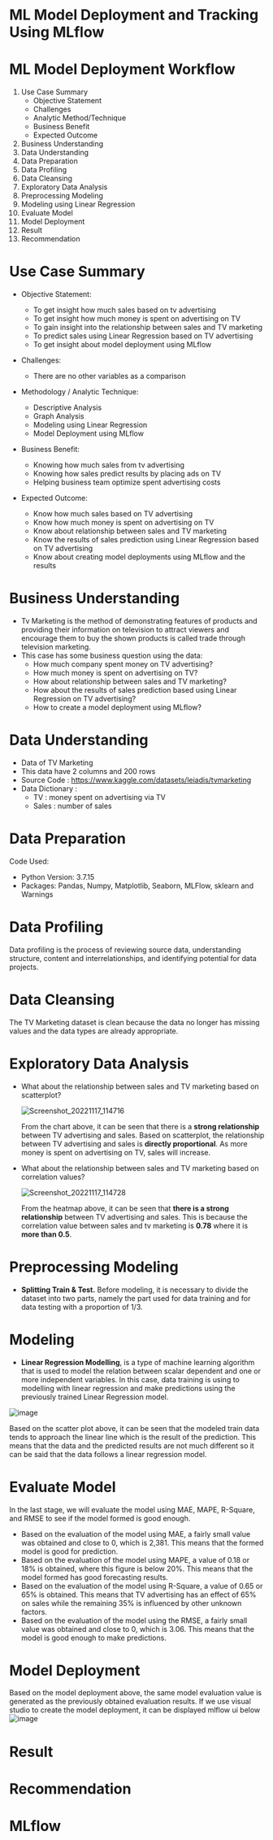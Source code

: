 # ML Model Deployment and Tracking Using MLflow

# ML Model Deployment Workflow
1. Use Case Summary
    - Objective Statement
    - Challenges
    - Analytic Method/Technique
    - Business Benefit
    - Expected Outcome
2. Business Understanding
3. Data Understanding
4. Data Preparation
5. Data Profiling
6. Data Cleansing
7. Exploratory Data Analysis
8. Preprocessing Modeling
9. Modeling using Linear Regression
10. Evaluate Model
11. Model Deployment
12. Result
13. Recommendation

# Use Case Summary
- Objective Statement:
  - To get insight how much sales based on tv advertising
  - To get insight how much money is spent on advertising on TV
  - To gain insight into the relationship between sales and TV marketing
  - To predict sales using Linear Regression based on TV advertising
  - To get insight about model deployment using MLflow

- Challenges:
  - There are no other variables as a comparison

- Methodology / Analytic Technique:
  - Descriptive Analysis
  - Graph Analysis
  - Modeling using Linear Regression
  - Model Deployment using MLflow

- Business Benefit:
  - Knowing how much sales from tv advertising
  - Knowing how sales predict results by placing ads on TV
  - Helping business team optimize spent advertising costs

- Expected Outcome:
  - Know how much sales based on TV advertising
  - Know how much money is spent on advertising on TV
  - Know about relationship between sales and TV marketing
  - Know the results of sales prediction using Linear Regression based on TV advertising
  - Know about creating model deployments using MLflow and the results

# Business Understanding
- Tv Marketing is the method of demonstrating features of products and providing their information on television to attract viewers and encourage them to buy the shown products is called trade through television marketing.
- This case has some business question using the data:
   - How much company spent money on TV advertising?
   - How much money is spent on advertising on TV?
   - How about relationship between sales and TV marketing?
   - How about the results of sales prediction based using Linear Regression on TV advertising?
   - How to create a model deployment using MLflow?

# Data Understanding

- Data of TV Marketing
- This data have 2 columns and 200 rows
- Source Code : https://www.kaggle.com/datasets/leiadis/tvmarketing
- Data Dictionary :
  - TV : money spent on advertising via TV
  - Sales : number of sales

# Data Preparation
Code Used:
- Python Version: 3.7.15
- Packages: Pandas, Numpy, Matplotlib, Seaborn, MLFlow, sklearn and Warnings

# Data Profiling
Data profiling is the process of reviewing source data, understanding structure, content and interrelationships, and identifying potential for data projects.

# Data Cleansing
The TV Marketing dataset is clean because the data no longer has missing values and the data types are already appropriate.

# Exploratory Data Analysis
- What about the relationship between sales and TV marketing based on scatterplot?

    ![Screenshot_20221117_114716](https://user-images.githubusercontent.com/113869968/202358667-52ae25b2-3ed8-4439-bf13-aa993a1506d8.png)
    
    From the chart above, it can be seen that there is a **strong relationship** between TV advertising and sales. Based on scatterplot, the relationship between TV advertising and sales is **directly proportional**. As more money is spent on advertising on TV, sales will increase.

- What about the relationship between sales and TV marketing based on correlation values?

    ![Screenshot_20221117_114728](https://user-images.githubusercontent.com/113869968/202358672-8c995eac-ffca-4126-aa17-d1c6d793b213.png)
    
    From the heatmap above, it can be seen that **there is a strong relationship** between TV advertising and sales. This is because the correlation value between sales and tv marketing is **0.78** where it is **more than 0.5**.
    
# Preprocessing Modeling
- **Splitting Train & Test.**
  Before modeling, it is necessary to divide the dataset into two parts, namely the part used for data training and for data testing with a proportion of 1/3.

# Modeling
- **Linear Regression Modelling**, is a type of machine learning algorithm that is used to model the relation between scalar dependent and one or more independent variables. In this case, data training is using to modelling with linear regression and make predictions using the previously trained Linear Regression model.

![image](https://user-images.githubusercontent.com/113870005/202447581-f9197648-2c8d-4890-b79b-ba1806d2667c.png)

Based on the scatter plot above, it can be seen that the modeled train data tends to approach the linear line which is the result of the prediction. This means that the data and the predicted results are not much different so it can be said that the data follows a linear regression model.
    
# Evaluate Model
In the last stage, we will evaluate the model using MAE, MAPE, R-Square, and RMSE to see if the model formed is good enough.
- Based on the evaluation of the model using MAE, a fairly small value was obtained and close to 0, which is 2,381. This means that the formed model is good for prediction.
- Based on the evaluation of the model using MAPE, a value of 0.18 or 18% is obtained, where this figure is below 20%. This means that the model formed has good forecasting results.
- Based on the evaluation of the model using R-Square, a value of 0.65 or 65% is obtained. This means that TV advertising has an effect of 65% on sales while the remaining 35% is influenced by other unknown factors.
- Based on the evaluation of the model using the RMSE, a fairly small value was obtained and close to 0, which is 3.06. This means that the model is good enough to make predictions.

# Model Deployment
Based on the model deployment above, the same model evaluation value is generated as the previously obtained evaluation results. If we use visual studio to create the model deployment, it can be displayed mlflow ui below
![image](https://user-images.githubusercontent.com/113869964/202740729-8fc88b8f-564b-4801-93ac-c0ab630dc93e.png)

# Result

# Recommendation

# MLflow
